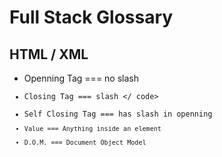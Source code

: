 # Full Stack Glossary

## HTML / XML

* Openning Tag === no slash <code>
* Closing Tag === slash </ code>
* Self Closing Tag === has slash in openning <code/>
* Value === Anything inside an element
* D.O.M. === Document Object Model

